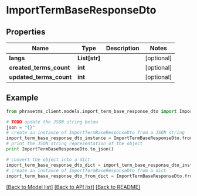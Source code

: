 # ImportTermBaseResponseDto

## Properties

| Name                    | Type          | Description | Notes      |
| ----------------------- | ------------- | ----------- | ---------- |
| **langs**               | **List[str]** |             | [optional] |
| **created_terms_count** | **int**       |             | [optional] |
| **updated_terms_count** | **int**       |             | [optional] |

## Example

```python
from phrasetms_client.models.import_term_base_response_dto import ImportTermBaseResponseDto

# TODO update the JSON string below
json = "{}"
# create an instance of ImportTermBaseResponseDto from a JSON string
import_term_base_response_dto_instance = ImportTermBaseResponseDto.from_json(json)
# print the JSON string representation of the object
print ImportTermBaseResponseDto.to_json()

# convert the object into a dict
import_term_base_response_dto_dict = import_term_base_response_dto_instance.to_dict()
# create an instance of ImportTermBaseResponseDto from a dict
import_term_base_response_dto_from_dict = ImportTermBaseResponseDto.from_dict(import_term_base_response_dto_dict)
```

[[Back to Model list]](../README.md#documentation-for-models) [[Back to API list]](../README.md#documentation-for-api-endpoints) [[Back to README]](../README.md)
